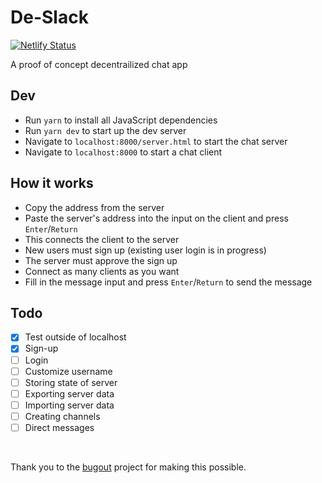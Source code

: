 # De-Slack

[![Netlify Status](https://api.netlify.com/api/v1/badges/1d10038a-fe84-464e-9e8d-b6cab7de21b4/deploy-status)](https://app.netlify.com/sites/de-slack/deploys)

A proof of concept decentrailized chat app

## Dev

- Run `yarn` to install all JavaScript dependencies
- Run `yarn dev` to start up the dev server
- Navigate to `localhost:8000/server.html` to start the chat server
- Navigate to `localhost:8000` to start a chat client


## How it works

- Copy the address from the server
- Paste the server's address into the input on the client and press `Enter`/`Return`
- This connects the client to the server
- New users must sign up (existing user login is in progress)
- The server must approve the sign up
- Connect as many clients as you want
- Fill in the message input and press `Enter`/`Return` to send the message

## Todo

- [x] Test outside of localhost
- [x] Sign-up
- [ ] Login
- [ ] Customize username
- [ ] Storing state of server
- [ ] Exporting server data
- [ ] Importing server data
- [ ] Creating channels
- [ ] Direct messages

<br />

Thank you to the [bugout](https://github.com/chr15m/bugout) project for making this possible.
